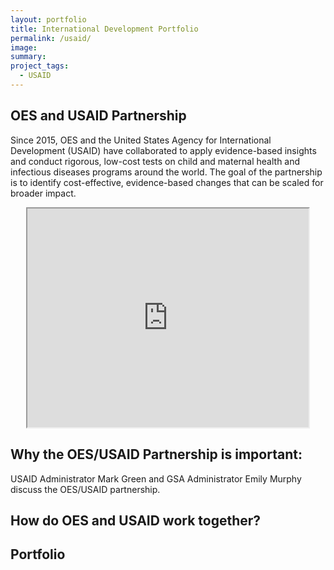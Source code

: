 ```yaml
---
layout: portfolio
title: International Development Portfolio
permalink: /usaid/
image:
summary: 
project_tags:
  - USAID
---
```

## OES and USAID Partnership
<section>
<div class="usa-grid">
    <div class="usa-width-one-half">
      <p>Since 2015, OES and the United States Agency for International Development (USAID) have collaborated to apply evidence-based insights and conduct rigorous, low-cost tests on child and maternal health and infectious diseases programs around the world. The goal of the partnership is to identify cost-effective, evidence-based changes that can be scaled for broader impact.</p>
    </div>
    <div class="usa-width-one-half">
    <center><iframe src="https://drive.google.com/file/d/0BxayWw6MbOYbTE8tSktGRFNlNGM/preview" height="350" width="450"></iframe></center>
  </div>
  </div>
  </section>

<h2> Why the OES/USAID Partnership is important: </h2>
USAID Administrator Mark Green and GSA Administrator Emily Murphy discuss the OES/USAID partnership. 

 
<h2> How do OES and USAID work together? </h2>


<h2> Portfolio </h2>



